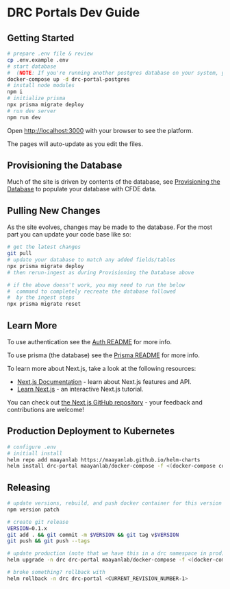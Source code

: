 # DRC Portals Dev Guide

## Getting Started
```bash
# prepare .env file & review
cp .env.example .env
# start database
#  (NOTE: If you're running another postgres database on your system, you should turn it off as the ports will conflict)
docker-compose up -d drc-portal-postgres
# install node modules
npm i
# initialize prisma
npx prisma migrate deploy
# run dev server
npm run dev
```

Open [http://localhost:3000](http://localhost:3000) with your browser to see the platform.

The pages will auto-update as you edit the files.

## Provisioning the Database

Much of the site is driven by contents of the database, see [Provisioning the Database](../database/README.md) to populate your database with CFDE data.

## Pulling New Changes

As the site evolves, changes may be made to the database. For the most part you can update your code base like so:
```bash
# get the latest changes
git pull
# update your database to match any added fields/tables
npx prisma migrate deploy
# then rerun-ingest as during Provisioning the Database above

# if the above doesn't work, you may need to run the below
#  command to completely recreate the database followed
#  by the ingest steps
npx prisma migrate reset
```

## Learn More

To use authentication see the [Auth README](./lib/auth/README.md) for more info.

To use prisma (the database) see the [Prisma README](./lib/prisma/README.md) for more info.

To learn more about Next.js, take a look at the following resources:

- [Next.js Documentation](https://nextjs.org/docs) - learn about Next.js features and API.
- [Learn Next.js](https://nextjs.org/learn) - an interactive Next.js tutorial.

You can check out [the Next.js GitHub repository](https://github.com/vercel/next.js/) - your feedback and contributions are welcome!

## Production Deployment to Kubernetes

```bash
# configure .env
# initiall install
helm repo add maayanlab https://maayanlab.github.io/helm-charts
helm install drc-portal maayanlab/docker-compose -f <(docker-compose config)
```

## Releasing

```bash
# update versions, rebuild, and push docker container for this version
npm version patch

# create git release
VERSION=0.1.x
git add . && git commit -m $VERSION && git tag v$VERSION
git push && git push --tags

# update production (note that we have this in a drc namespace in prod)
helm upgrade -n drc drc-portal maayanlab/docker-compose -f <(docker-compose config)

# broke something? rollback with
helm rollback -n drc drc-portal <CURRENT_REVISION_NUMBER-1>
```

